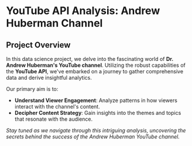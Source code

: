 # YouTube API Analysis: Andrew Huberman Channel

## Project Overview
In this data science project, we delve into the fascinating world of **Dr. Andrew Huberman's YouTube channel**. Utilizing the robust capabilities of the **YouTube API**, we've embarked on a journey to gather comprehensive data and derive insightful analytics.

Our primary aim is to:
- **Understand Viewer Engagement**: Analyze patterns in how viewers interact with the channel's content.
- **Decipher Content Strategy**: Gain insights into the themes and topics that resonate with the audience.

*Stay tuned as we navigate through this intriguing analysis, uncovering the secrets behind the success of the Andrew Huberman YouTube channel.*


